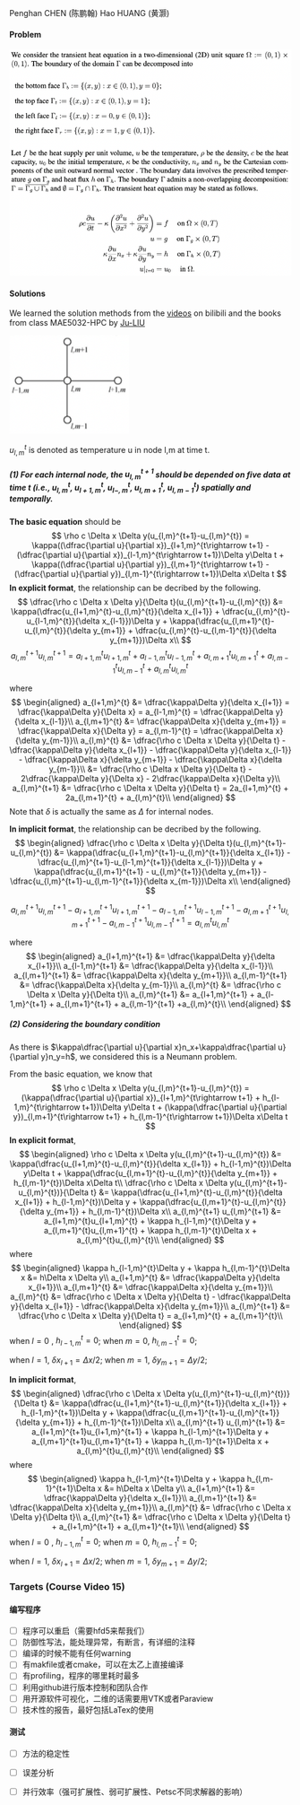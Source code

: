 Penghan CHEN (陈鹏翰) Hao HUANG (黄灏)

#### Problem

<img src="./fig1 2022-05-28 14.53.52.png" style="zoom: 77%;" />

#### Solutions

We learned the solution methods from the [videos](https://www.bilibili.com/video/BV13A411B7n9?spm_id_from=333.337.search-card.all.click) on bilibili and the books from class MAE5032-HPC by [Ju-LIU](https://ju-liu.github.io/)

<img src="./fig2 2022-05-28 16.23.01.png" style="zoom:80%;" />

$u_{l,m}^t$ is denoted as temperature u in node l,m at time t.

##### (1) For each internal node, the $u_{l,m}^{t+1}$ should be depended on five data at time t (i.e., $u_{l,m}^{t}$, $u_{l+1,m}^{t}$, $u_{l-,m}^{t}$, $u_{l,m+1}^{t}$, $u_{l,m-1}^{t}$) spatially and temporally.

**The basic equation** should be
$$
\rho c \Delta x \Delta y(u_{l,m}^{t+1}-u_{l,m}^{t}) = \kappa((\dfrac{\partial u}{\partial x})_{l+1,m}^{t\rightarrow t+1} - (\dfrac{\partial u}{\partial x})_{l-1,m}^{t\rightarrow t+1})\Delta y\Delta t + \kappa((\dfrac{\partial u}{\partial y})_{l,m+1}^{t\rightarrow t+1} - (\dfrac{\partial u}{\partial y})_{l,m-1}^{t\rightarrow t+1})\Delta x\Delta t
$$
**In explicit format**, the relationship can be decribed by the following.
$$
\dfrac{\rho c \Delta x \Delta y}{\Delta t}(u_{l,m}^{t+1}-u_{l,m}^{t}) &= \kappa(\dfrac{u_{l+1,m}^{t}-u_{l,m}^{t}}{\delta x_{l+1}} +  \dfrac{u_{l,m}^{t}-u_{l-1,m}^{t}}{\delta x_{l-1}})\Delta y + \kappa(\dfrac{u_{l,m+1}^{t}-u_{l,m}^{t}}{\delta y_{m+1}} + \dfrac{u_{l,m}^{t}-u_{l,m-1}^{t}}{\delta y_{m+1}})\Delta x\\
$$
$$
a_{l,m}^{t+1} u_{l,m}^{t+1} = a_{l+1,m}^{t}u_{l+1,m}^{t} + a_{l-1,m}^{t}u_{l-1,m}^{t} + a_{l,m+1}^{t}u_{l,m+1}^{t} + a_{l,m-1}^{t}u_{l,m-1}^{t} + a_{l,m}^{t}u_{l,m}^{t}
$$

where
$$
\begin{aligned}
a_{l+1,m}^{t} &= \dfrac{\kappa\Delta y}{\delta x_{l+1}} = \dfrac{\kappa\Delta y}{\Delta x} = a_{l-1,m}^{t} = \dfrac{\kappa\Delta y}{\delta x_{l-1}}\\
a_{l,m+1}^{t} &= \dfrac{\kappa\Delta x}{\delta y_{m+1}} = \dfrac{\kappa\Delta x}{\Delta y} = a_{l,m-1}^{t} = \dfrac{\kappa\Delta x}{\delta y_{m-1}}\\
a_{l,m}^{t} &= \dfrac{\rho c \Delta x \Delta y}{\Delta t}  - \dfrac{\kappa\Delta y}{\delta x_{l+1}} - \dfrac{\kappa\Delta y}{\delta x_{l-1}} - \dfrac{\kappa\Delta x}{\delta y_{m+1}} - \dfrac{\kappa\Delta x}{\delta y_{m-1}}\\
&= \dfrac{\rho c \Delta x \Delta y}{\Delta t}  - 2\dfrac{\kappa\Delta y}{\Delta x} - 2\dfrac{\kappa\Delta x}{\Delta y}\\
a_{l,m}^{t+1} &= \dfrac{\rho c \Delta x \Delta y}{\Delta t} = 2a_{l+1,m}^{t} + 2a_{l,m+1}^{t} + a_{l,m}^{t}\\
\end{aligned}
$$
Note that $\delta$ is actually the same as $\Delta$ for internal nodes.

**In implicit format**, the relationship can be decribed by the following.
$$
\begin{aligned}
\dfrac{\rho c \Delta x \Delta y}{\Delta t}(u_{l,m}^{t+1}-u_{l,m}^{t}) &= \kappa(\dfrac{u_{l+1,m}^{t+1}-u_{l,m}^{t+1}}{\delta x_{l+1}} - \dfrac{u_{l,m}^{t+1}-u_{l-1,m}^{t+1}}{\delta x_{l-1}})\Delta y + \kappa(\dfrac{u_{l,m+1}^{t+1} - u_{l,m}^{t+1}}{\delta y_{m+1}} - \dfrac{u_{l,m}^{t+1}-u_{l,m-1}^{t+1}}{\delta x_{m-1}})\Delta x\\
\end{aligned}
$$

$$
a_{l,m}^{t+1} u_{l,m}^{t+1} - a_{l+1,m}^{t+1}u_{l+1,m}^{t+1} - a_{l-1,m}^{t+1}u_{l-1,m}^{t+1} - a_{l,m+1}^{t+1}u_{l,m+1}^{t+1} - a_{l,m-1}^{t+1}u_{l,m-1}^{t+1} = a_{l,m}^{t}u_{l,m}^{t}
$$

where
$$
\begin{aligned}
a_{l+1,m}^{t+1} &= \dfrac{\kappa\Delta y}{\delta x_{l+1}}\\
a_{l-1,m}^{t+1} &= \dfrac{\kappa\Delta y}{\delta x_{l-1}}\\
a_{l,m+1}^{t+1} &= \dfrac{\kappa\Delta x}{\delta y_{m+1}}\\
a_{l,m-1}^{t+1} &= \dfrac{\kappa\Delta x}{\delta y_{m-1}}\\
a_{l,m}^{t} &= \dfrac{\rho c \Delta x \Delta y}{\Delta t}\\
a_{l,m}^{t+1} &= a_{l+1,m}^{t+1} + a_{l-1,m}^{t+1} + a_{l,m+1}^{t+1} + a_{l,m-1}^{t+1} +a_{l,m}^{t}\\
\end{aligned}
$$

##### (2) Considering the boundary condition

As there is $\kappa\dfrac{\partial u}{\partial x}n_x+\kappa\dfrac{\partial u}{\partial y}n_y=h$, we considered this is a Neumann problem.

From the basic equation, we know that
$$
\rho c \Delta x \Delta y(u_{l,m}^{t+1}-u_{l,m}^{t}) = (\kappa(\dfrac{\partial u}{\partial x})_{l+1,m}^{t\rightarrow t+1} + h_{l-1,m}^{t\rightarrow t+1})\Delta y\Delta t + (\kappa(\dfrac{\partial u}{\partial y})_{l,m+1}^{t\rightarrow t+1} + h_{l,m-1}^{t\rightarrow t+1})\Delta x\Delta t
$$
**In explicit format**, 
$$
\begin{aligned}
\rho c \Delta x \Delta y(u_{l,m}^{t+1}-u_{l,m}^{t}) &= \kappa(\dfrac{u_{l+1,m}^{t}-u_{l,m}^{t}}{\delta x_{l+1}} +  h_{l-1,m}^{t})\Delta y\Delta t + \kappa(\dfrac{u_{l,m+1}^{t}-u_{l,m}^{t}}{\delta y_{m+1}} + h_{l,m-1}^{t})\Delta x\Delta t\\
\dfrac{\rho c \Delta x \Delta y(u_{l,m}^{t+1}-u_{l,m}^{t})}{\Delta t} &= \kappa(\dfrac{u_{l+1,m}^{t}-u_{l,m}^{t}}{\delta x_{l+1}} +  h_{l-1,m}^{t})\Delta y + \kappa(\dfrac{u_{l,m+1}^{t}-u_{l,m}^{t}}{\delta y_{m+1}} + h_{l,m-1}^{t})\Delta x\\
a_{l,m}^{t+1} u_{l,m}^{t+1} &= a_{l+1,m}^{t}u_{l+1,m}^{t} + \kappa h_{l-1,m}^{t}\Delta y + a_{l,m+1}^{t}u_{l,m+1}^{t} + \kappa h_{l,m-1}^{t}\Delta x + a_{l,m}^{t}u_{l,m}^{t}\\
\end{aligned}
$$
where
$$
\begin{aligned}
\kappa h_{l-1,m}^{t}\Delta y + \kappa h_{l,m-1}^{t}\Delta x &= h\Delta x \Delta y\\
a_{l+1,m}^{t} &= \dfrac{\kappa\Delta y}{\delta x_{l+1}}\\
a_{l,m+1}^{t} &= \dfrac{\kappa\Delta x}{\delta y_{m+1}}\\
a_{l,m}^{t} &= \dfrac{\rho c \Delta x \Delta y}{\Delta t} - \dfrac{\kappa\Delta y}{\delta x_{l+1}} - \dfrac{\kappa\Delta x}{\delta y_{m+1}}\\
a_{l,m}^{t+1} &= \dfrac{\rho c \Delta x \Delta y}{\Delta t} = a_{l+1,m}^{t} + a_{l,m+1}^{t}\\
\end{aligned}
$$
when $l=0$ , $h_{l-1,m}^{t}=0$; when $m=0$,  $h_{l,m-1}^{t}=0$;

when $l=1$,  $\delta x_{l+1}=\Delta x/2$; when $m=1$, $\delta y_{m+1} = \Delta y/2$;

**In implicit format**, 
$$
\begin{aligned}
\dfrac{\rho c \Delta x \Delta y(u_{l,m}^{t+1}-u_{l,m}^{t})}{\Delta t} &= \kappa(\dfrac{u_{l+1,m}^{t+1}-u_{l,m}^{t+1}}{\delta x_{l+1}} +  h_{l-1,m}^{t+1})\Delta y + \kappa(\dfrac{u_{l,m+1}^{t+1}-u_{l,m}^{t+1}}{\delta y_{m+1}} + h_{l,m-1}^{t+1})\Delta x\\
a_{l,m}^{t+1} u_{l,m}^{t+1} &= a_{l+1,m}^{t+1}u_{l+1,m}^{t+1} + \kappa h_{l-1,m}^{t+1}\Delta y + a_{l,m+1}^{t+1}u_{l,m+1}^{t+1} + \kappa h_{l,m-1}^{t+1}\Delta x + a_{l,m}^{t}u_{l,m}^{t}\\
\end{aligned}
$$
where
$$
\begin{aligned}
\kappa h_{l-1,m}^{t+1}\Delta y + \kappa h_{l,m-1}^{t+1}\Delta x &= h\Delta x \Delta y\\
a_{l+1,m}^{t+1} &= \dfrac{\kappa\Delta y}{\delta x_{l+1}}\\
a_{l,m+1}^{t+1} &= \dfrac{\kappa\Delta x}{\delta y_{m+1}}\\
a_{l,m}^{t} &= \dfrac{\rho c \Delta x \Delta y}{\Delta t}\\
a_{l,m}^{t+1} &= \dfrac{\rho c \Delta x \Delta y}{\Delta t} + a_{l+1,m}^{t+1} + a_{l,m+1}^{t+1}\\
\end{aligned}
$$
when $l=0$ , $h_{l-1,m}^{t}=0$; when $m=0$,  $h_{l,m-1}^{t}=0$;

when $l=1$,  $\delta x_{l+1}=\Delta x/2$; when $m=1$, $\delta y_{m+1} = \Delta y/2$;







### Targets (Course Video 15)

#### 编写程序

- [ ] 程序可以重启（需要hfd5来帮我们）
- [ ] 防御性写法，能处理异常，有断言，有详细的注释
- [ ] 编译的时候不能有任何warning
- [ ] 有makfile或者cmake，可以在太乙上直接编译
- [ ] 有profiling，程序的哪里耗时最多
- [ ] 利用github进行版本控制和团队合作
- [ ] 用开源软件可视化，二维的话需要用VTK或者Paraview
- [ ] 技术性的报告，最好包括LaTex的使用

#### 测试

- [ ] 方法的稳定性
- [ ] 误差分析
- [ ] 并行效率（强可扩展性、弱可扩展性、Petsc不同求解器的影响）



